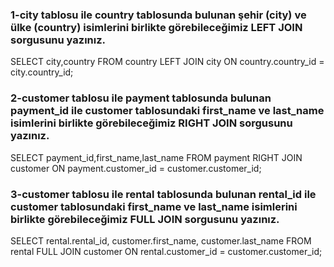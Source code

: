 ### 1-city tablosu ile country tablosunda bulunan şehir (city) ve ülke (country) isimlerini birlikte görebileceğimiz LEFT JOIN sorgusunu yazınız.

SELECT city,country FROM country LEFT JOIN city ON country.country_id = city.country_id;

### 2-customer tablosu ile payment tablosunda bulunan payment_id ile customer tablosundaki first_name ve last_name isimlerini birlikte görebileceğimiz RIGHT JOIN sorgusunu yazınız.

SELECT payment_id,first_name,last_name FROM payment RIGHT JOIN customer  ON payment.customer_id = customer.customer_id;

### 3-customer tablosu ile rental tablosunda bulunan rental_id ile customer tablosundaki first_name ve last_name isimlerini birlikte görebileceğimiz FULL JOIN sorgusunu yazınız.

SELECT rental.rental_id, customer.first_name, customer.last_name FROM rental FULL JOIN customer ON rental.customer_id = customer.customer_id;
